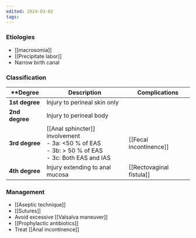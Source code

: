 ```yaml
---
edited: 2024-03-02
tags:
---
```

### Etiologies
- [[macrosomia]]
- [[Precipitate labor]] 
- Narrow birth canal 
### Classification

| **Degree       | **Description**                                                                                        | Complications            |
| -------------- | ------------------------------------------------------------------------------------------------------ | ------------------------ |
| **1st degree** | Injury to perineal skin only                                                                           |                          |
| **2nd degree** | Injury to perineal body                                                                                |                          |
| **3rd degree** | [[Anal sphincter]] involvement <br>- 3a: <50 % of EAS<br>- 3b: > 50 % of EAS<br>- 3c: Both EAS and IAS | [[Fecal incontinence]]   |
| **4th degree** | Injury extending to anal mucosa<br>                                                                    | [[Rectovaginal fistula]] |

### Management
- [[Aseptic technique]] 
- [[Sutures]]  
- Avoid excessive [[Valsalva maneuver]] 
- [[Prophylactic antibiotics]] 
- Treat [[Anal incontinence]] 